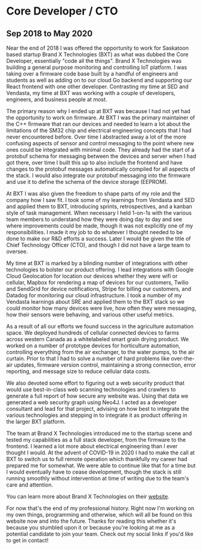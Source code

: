 # Core Developer / CTO
## Sep 2018 to May 2020
Near the end of 2018 I was offered the opportunity to work for Saskatoon based startup Brand X Technologies (BXT) as what was dubbed the Core Developer, essentially "code all the things". Brand X Technologies was building a general purpose monitoring and controlling IoT platform. I was taking over a firmware code base built by a handful of engineers and students as well as adding on to our cloud Go backend and supporting our React frontend with one other developer. Contrasting my time at SED and Vendasta, my time at BXT was working with a couple of developers, engineers, and business people at most.

The primary reason why I ended up at BXT was because I had not yet had the opportunity to work on firmware. At BXT I was the primary maintainer of the C++ firmware that ran our devices and needed to learn a lot about the limitations of the SM32 chip and electrical engineering concepts that I had never encountered before. Over time I abstracted away a lot of the more confusing aspects of sensor and control messaging to the point where new ones could be integrated with minimal code. They already had the start of a protobuf schema for messaging between the devices and server when I had got there, over time I built this up to also include the frontend and have changes to the protobuf messages automatically compiled for all aspects of the stack. I would also integrate our protobuf messaging into the firmware and use it to define the schema of the device storage (EEPROM).

At BXT I was also given the freedom to shape parts of my role and the company how I saw fit. I took some of my learnings from Vendasta and SED and applied them to BXT, introducing sprints, retrospectives, and a kanban style of task management. When necessary I held 1-on-1s with the various team members to understand how they were doing day to day and see where improvements could be made, though it was not explicitly one of my responsibilities. I made it my job to do whatever I thought needed to be done to make our R&D efforts a success. Later I would be given the title of Chief Technology Officer (CTO), and though I did not have a large team to oversee.

My time at BXT is marked by a blinding number of integrations with other technologies to bolster our product offering. I lead integrations with Google Cloud Geolocation for location our devices whether they were wifi or cellular, Mapbox for rendering a map of devices for our customers, Twilio and SendGrid for device notifications, Stripe for billing our customers, and Datadog for monitoring our cloud infrastructure. I took a number of my Vendasta learnings about SRE and applied them to the BXT stack so we could monitor how many devices were live, how often they were messaging, how their sensors were behaving, and various other useful metrics.

As a result of all our efforts we found success in the agriculture automation space. We deployed hundreds of cellular connected devices to farms across western Canada as a whitelabeled smart grain drying product. We worked on a number of prototype devices for horticulture automation, controlling everything from the air exchanger, to the water pumps, to the air curtain. Prior to that I had to solve a number of hard problems like over-the-air updates, firmware version control, maintaining a strong connection, error reporting, and message size to reduce cellular data costs.

We also devoted some effort to figuring out a web security product that would use best-in-class web scanning technologies and crawlers to generate a full report of how secure any website was. Using that data we generated a web security graph using Neo4J. I acted as a developer consultant and lead for that project, advising on how best to integrate the various technologies and stepping in to integrate it as product offering in the larger BXT platform.

The team at Brand X Technologies introduced me to the startup scene and tested my capabilities as a full stack developer, from the firmware to the frontend. I learned a lot more about electrical engineering than I ever thought I would. At the advent of COVID-19 in 2020 I had to make the call at BXT to switch us to full remote operation which thankfully my career had prepared me for somewhat. We were able to continue like that for a time but I would eventually have to cease development, though the stack is still running smoothly without intervention at time of writing due to the team's care and attention.

You can learn more about Brand X Technologies on their [website](https://www.brandxtech.ca/).

For now that's the end of my professional history. Right now I'm working on my own things, programming and otherwise, which will all be found on this website now and into the future. Thanks for reading this whether it's because you stumbled upon it or because you're looking at me as a potential candidate to join your team. Check out my social links if you'd like to get in contact!
